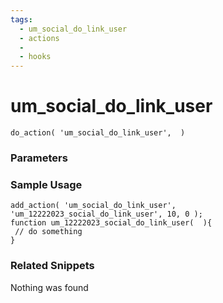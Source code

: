 ```yaml
---
tags: 
  - um_social_do_link_user
  - actions
  - 
  - hooks
---
```

# um\_social\_do\_link\_user

``` php:no-line-numbers
do_action( 'um_social_do_link_user',  )
```
<div class='hook-sep'></div>

### Parameters

<div class='hook-sep'></div>



### Sample Usage

``` php:no-line-numbers
add_action( 'um_social_do_link_user', 'um_12222023_social_do_link_user', 10, 0 );
function um_12222023_social_do_link_user(  ){
 // do something
}
```
<div class='hook-sep'></div>



### Related Snippets

Nothing was found

